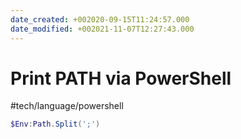 ```yaml
---
date_created: +002020-09-15T11:24:57.000
date_modified: +002021-11-07T12:27:43.000
---
```


# Print PATH via PowerShell

#tech/language/powershell

```powershell
$Env:Path.Split(';')
```
